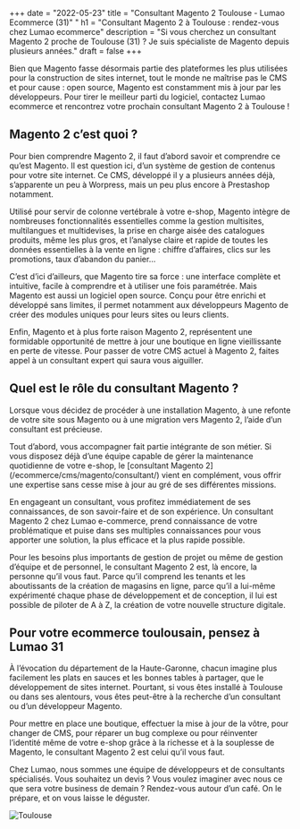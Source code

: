 +++
date = "2022-05-23"
title = "Consultant Magento 2 Toulouse - Lumao Ecommerce (31)"
"
h1 = "Consultant Magento 2 à Toulouse : rendez-vous chez Lumao ecommerce"
description = "Si vous cherchez un consultant Magento 2 proche de Toulouse (31) ?  Je suis spécialiste de Magento depuis plusieurs années."
draft = false
+++

<p>Bien que Magento fasse désormais partie des plateformes les plus utilisées pour la construction de sites internet, tout le monde ne maîtrise pas le CMS et pour cause : open source, Magento est constamment mis à jour par les développeurs. Pour tirer le meilleur parti du logiciel, contactez Lumao ecommerce et rencontrez votre prochain consultant Magento 2 à Toulouse !</p>
<h2>Magento 2 c’est quoi ?</h2>
<p>Pour bien comprendre Magento 2, il faut d’abord savoir et comprendre ce qu’est Magento. Il est question ici, d’un système de gestion de contenus pour votre site internet. Ce CMS, développé il y a plusieurs années déjà, s’apparente un peu à Worpress, mais un peu plus encore à Prestashop notamment.</p>
<p>Utilisé pour servir de colonne vertébrale à votre e-shop, Magento intègre de nombreuses fonctionnalités essentielles comme la gestion multisites, multilangues et multidevises, la prise en charge aisée des catalogues produits, même les plus gros, et l’analyse claire et rapide de toutes les données essentielles à la vente en ligne : chiffre d’affaires, clics sur les promotions, taux d’abandon du panier… </p>
<p>C’est d’ici d’ailleurs, que Magento tire sa force : une interface complète et intuitive, facile à comprendre et à utiliser une fois paramétrée. Mais Magento est aussi un logiciel open source. Conçu pour être enrichi et développé sans limites, il permet notamment aux développeurs Magento de créer des modules uniques pour leurs sites ou leurs clients.</p>
<p>Enfin, Magento et à plus forte raison Magento 2, représentent une formidable opportunité de mettre à jour une boutique en ligne vieillissante en perte de vitesse. Pour passer de votre CMS actuel à Magento 2, faites appel à un consultant expert qui saura vous aiguiller.</p>
<h2>Quel est le rôle du consultant Magento ?</h2>
<p>Lorsque vous décidez de procéder à une installation Magento, à une refonte de votre site sous Magento ou à une migration vers Magento 2, l’aide d’un consultant est précieuse.</p>
<p>Tout d’abord, vous accompagner fait partie intégrante de son métier. Si vous disposez déjà d’une équipe capable de gérer la maintenance quotidienne de votre e-shop, le [consultant Magento 2](/ecommerce/cms/magento/consultant/) vient en complément, vous offrir une expertise sans cesse mise à jour au gré de ses différentes missions.</p>
<p>En engageant un consultant, vous profitez immédiatement de ses connaissances, de son savoir-faire et de son expérience. Un consultant Magento 2 chez Lumao e-commerce, prend connaissance de votre problématique et puise dans ses multiples connaissances pour vous apporter une solution, la plus efficace et la plus rapide possible.</p>
<p>Pour les besoins plus importants de gestion de projet ou même de gestion d’équipe et de personnel, le consultant Magento 2 est, là encore, la personne qu’il vous faut. Parce qu’il comprend les tenants et les aboutissants de la création de magasins en ligne, parce qu’il a lui-même expérimenté chaque phase de développement et de conception, il lui est possible de piloter de A à Z, la création de votre nouvelle structure digitale.</p>
<h2>Pour votre ecommerce toulousain, pensez à Lumao 31</h2>
<p>À l’évocation du département de la Haute-Garonne, chacun imagine plus facilement les plats en sauces et les bonnes tables à partager, que le développement de sites internet. Pourtant, si vous êtes installé à Toulouse ou dans ses alentours, vous êtes peut-être à la recherche d’un consultant ou d’un développeur Magento.</p>
<p>Pour mettre en place une boutique, effectuer la mise à jour de la vôtre, pour changer de CMS, pour réparer un bug complexe ou pour réinventer l’identité même de votre e-shop grâce à la richesse et à la souplesse de Magento, le consultant Magento 2 est celui qu’il vous faut.</p>
<p>Chez Lumao, nous sommes une équipe de développeurs et de consultants spécialisés. Vous souhaitez un devis ? Vous voulez imaginer avec nous ce que sera votre business de demain ? Rendez-vous autour d’un café. On le prépare, et on vous laisse le déguster.</p>

<img class="animate zoomIn margin-auto" src="/images/ville/toulouse.jpg" alt="Toulouse" />
